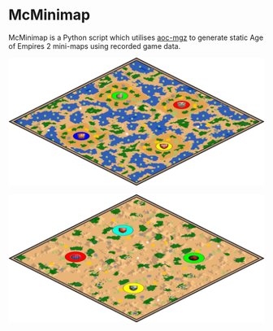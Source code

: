 # McMinimap
 
McMinimap is a Python script which utilises [aoc-mgz](https://github.com/happyleavesaoc/aoc-mgz) to generate static Age of Empires 2 mini-maps using recorded game data.

![Minimap example 1](example1.png)


![Minimap example 1](example2.png)

